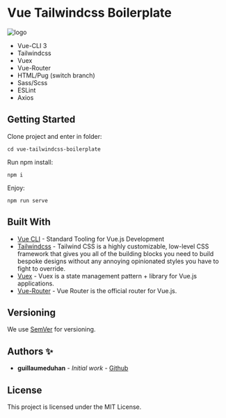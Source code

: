 # Vue Tailwindcss Boilerplate

![logo](https://repository-images.githubusercontent.com/257075150/ef90f980-827d-11ea-97bc-50246ce5a028)

- Vue-CLI 3
- Tailwindcss
- Vuex
- Vue-Router
- HTML/Pug (switch branch)
- Sass/Scss
- ESLint
- Axios

## Getting Started

Clone project and enter in folder:

```
cd vue-tailwindcss-boilerplate
```

Run npm install:

```
npm i
```
Enjoy:

```
npm run serve
```

## Built With

* [Vue CLI](https://cli.vuejs.org/) - Standard Tooling for Vue.js Development
* [Tailwindcss](https://tailwindcss.com/) - Tailwind CSS is a highly customizable, low-level CSS framework that gives you all of the building blocks you need to build bespoke designs without any annoying opinionated styles you have to fight to override.
* [Vuex](https://vuex.vuejs.org/) - Vuex is a state management pattern + library for Vue.js applications.
* [Vue-Router](https://router.vuejs.org/) - Vue Router is the official router for Vue.js.

## Versioning

We use [SemVer](http://semver.org/) for versioning.

## Authors ✨

* **guillaumeduhan** - *Initial work* - [Github](https://github.com/guillaumeduhan)

## License

This project is licensed under the MIT License.
